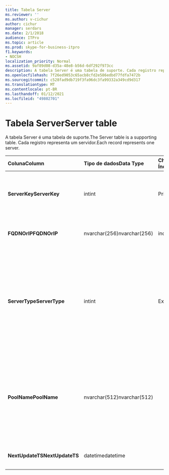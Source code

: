 ```yaml
---
title: Tabela Server
ms.reviewer: ''
ms.author: v-cichur
author: cichur
manager: serdars
ms.date: 2/1/2018
audience: ITPro
ms.topic: article
ms.prod: skype-for-business-itpro
f1.keywords:
- NOCSH
localization_priority: Normal
ms.assetid: 9af89d08-d35a-48e8-b56d-6df292f973cc
description: A tabela Server é uma tabela de suporte. Cada registro representa um servidor.
ms.openlocfilehash: 7f26ed9053c65acb8cfd2e586edbd77fdfa7472b
ms.sourcegitcommit: c528fad9db719f3fa96dc3fa99332a349cd9d317
ms.translationtype: MT
ms.contentlocale: pt-BR
ms.lasthandoff: 01/12/2021
ms.locfileid: "49802701"
---
```

# <a name="server-table"></a><span data-ttu-id="7cbc6-104">Tabela Server</span><span class="sxs-lookup"><span data-stu-id="7cbc6-104">Server table</span></span>
 
<span data-ttu-id="7cbc6-105">A tabela Server é uma tabela de suporte.</span><span class="sxs-lookup"><span data-stu-id="7cbc6-105">The Server table is a supporting table.</span></span> <span data-ttu-id="7cbc6-106">Cada registro representa um servidor.</span><span class="sxs-lookup"><span data-stu-id="7cbc6-106">Each record represents one server.</span></span> 
  
|<span data-ttu-id="7cbc6-107">**Coluna**</span><span class="sxs-lookup"><span data-stu-id="7cbc6-107">**Column**</span></span>|<span data-ttu-id="7cbc6-108">**Tipo de dados**</span><span class="sxs-lookup"><span data-stu-id="7cbc6-108">**Data Type**</span></span>|<span data-ttu-id="7cbc6-109">**Chave/Índice**</span><span class="sxs-lookup"><span data-stu-id="7cbc6-109">**Key/Index**</span></span>|<span data-ttu-id="7cbc6-110">**Detalhes**</span><span class="sxs-lookup"><span data-stu-id="7cbc6-110">**Details**</span></span>|
|:-----|:-----|:-----|:-----|
|<span data-ttu-id="7cbc6-111">**ServerKey**</span><span class="sxs-lookup"><span data-stu-id="7cbc6-111">**ServerKey**</span></span> <br/> |<span data-ttu-id="7cbc6-112">int</span><span class="sxs-lookup"><span data-stu-id="7cbc6-112">int</span></span>  <br/> |<span data-ttu-id="7cbc6-113">Primário</span><span class="sxs-lookup"><span data-stu-id="7cbc6-113">Primary</span></span>  <br/> |<span data-ttu-id="7cbc6-114">Número exclusivo que identifica o servidor.</span><span class="sxs-lookup"><span data-stu-id="7cbc6-114">Unique number identifying the server.</span></span>  <br/> |
|<span data-ttu-id="7cbc6-115">**FQDNOrIP**</span><span class="sxs-lookup"><span data-stu-id="7cbc6-115">**FQDNOrIP**</span></span> <br/> |<span data-ttu-id="7cbc6-116">nvarchar(256)</span><span class="sxs-lookup"><span data-stu-id="7cbc6-116">nvarchar(256)</span></span>  <br/> |<span data-ttu-id="7cbc6-117">index</span><span class="sxs-lookup"><span data-stu-id="7cbc6-117">index</span></span>  <br/> |<span data-ttu-id="7cbc6-118">Cadeia de caracteres de endereço MAC.</span><span class="sxs-lookup"><span data-stu-id="7cbc6-118">MAC address string.</span></span>  <br/> |
|<span data-ttu-id="7cbc6-119">**ServerType**</span><span class="sxs-lookup"><span data-stu-id="7cbc6-119">**ServerType**</span></span> <br/> |<span data-ttu-id="7cbc6-120">int</span><span class="sxs-lookup"><span data-stu-id="7cbc6-120">int</span></span>  <br/> |<span data-ttu-id="7cbc6-121">Externo</span><span class="sxs-lookup"><span data-stu-id="7cbc6-121">Foreign</span></span>  <br/> |<span data-ttu-id="7cbc6-122">1: Servidor de Mediação</span><span class="sxs-lookup"><span data-stu-id="7cbc6-122">1: Mediation Server</span></span>  <br/> <span data-ttu-id="7cbc6-123">2: Servidor de Conferência A/V16394: Serviço de Borda A/V32769: Gateway</span><span class="sxs-lookup"><span data-stu-id="7cbc6-123">2: A/V Conferencing Server16394: A/V Edge service32769: Gateway</span></span>  <br/> |
|<span data-ttu-id="7cbc6-124">**PoolName**</span><span class="sxs-lookup"><span data-stu-id="7cbc6-124">**PoolName**</span></span> <br/> |<span data-ttu-id="7cbc6-125">nvarchar(512)</span><span class="sxs-lookup"><span data-stu-id="7cbc6-125">nvarchar(512)</span></span>  <br/> ||<span data-ttu-id="7cbc6-126">Pool ao que o servidor pertence.</span><span class="sxs-lookup"><span data-stu-id="7cbc6-126">Pool the server belongs to.</span></span> <span data-ttu-id="7cbc6-127">Aplicável somente ao Servidor de Conferência A/V.</span><span class="sxs-lookup"><span data-stu-id="7cbc6-127">Only applicable for the A/V Conferencing Server.</span></span>  <br/> |
|<span data-ttu-id="7cbc6-128">**NextUpdateTS**</span><span class="sxs-lookup"><span data-stu-id="7cbc6-128">**NextUpdateTS**</span></span> <br/> |<span data-ttu-id="7cbc6-129">datetime</span><span class="sxs-lookup"><span data-stu-id="7cbc6-129">datetime</span></span>  <br/> ||<span data-ttu-id="7cbc6-130">Apenas para uso interno.</span><span class="sxs-lookup"><span data-stu-id="7cbc6-130">For internal use only.</span></span>  <br/> |
   

